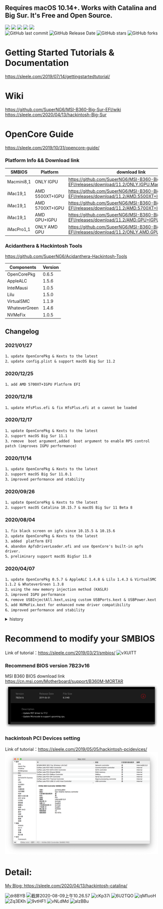 
## Requires macOS 10.14+. Works with Catalina and Big Sur. It's Free and Open Source.  
![](https://img.shields.io/github/v/release/superng6/MSI-B360-Big-Sur-EFI) ![](https://img.shields.io/github/downloads/superng6/MSI-B360-Big-Sur-EFI/latest/total) ![](https://img.shields.io/github/downloads/superng6/MSI-B360-Big-Sur-EFI/total) ![](https://img.shields.io/github/issues/superng6/MSI-B360-Big-Sur-EFI) ![](https://img.shields.io/github/issues-closed/superng6/MSI-B360-Big-Sur-EFI)  
![GitHub last commit](https://img.shields.io/github/last-commit/superng6/MSI-B360-Big-Sur-EFI) ![GitHub Release Date](https://img.shields.io/github/release-date/superng6/MSI-B360-Big-Sur-EFI) ![GitHub stars](https://img.shields.io/github/stars/superng6/MSI-B360-Big-Sur-EFI) ![GitHub forks](https://img.shields.io/github/forks/superng6/MSI-B360-Big-Sur-EFI)

# Getting Started Tutorials & Documentation  
https://sleele.com/2019/07/14/gettingstartedtutorial/

# Wiki  
https://github.com/SuperNG6/MSI-B360-Big-Sur-EFI/wiki  
https://sleele.com/2020/04/13/hackintosh-Big-Sur

# OpenCore Guide  
https://sleele.com/2019/10/31/opencore-guide/

### Platform Info && Download link

| SMBIOS        | Platform        | download link | 
| ------------- | --------------- |  ------------ | 
| Macmini8,1    | ONLY IGPU       | https://github.com/SuperNG6/MSI-B360-Big-Sur-EFI/releases/download/11.2/ONLY.IGPU.Macmini8.1.zip | 
| iMac19,1      | AMD 5500XT+IGPU | https://github.com/SuperNG6/MSI-B360-Big-Sur-EFI/releases/download/11.2/AMD.5500XT+IGPU.iMac19.1.zip | 
| iMac19,1      | AMD 5700XT+IGPU | https://github.com/SuperNG6/MSI-B360-Big-Sur-EFI/releases/download/11.2/AMD.5700XT+IGPU.iMac19.1.zip | 
| iMac19,1      | AMD GPU+IGPU    | https://github.com/SuperNG6/MSI-B360-Big-Sur-EFI/releases/download/11.2/AMD.GPU+IGPU.iMac19.1.zip | 
| iMacPro1,1    | ONLY AMD GPU    | https://github.com/SuperNG6/MSI-B360-Big-Sur-EFI/releases/download/11.2/ONLY.AMD.GPU.iMacPro1.1.zip | 

### Acidanthera & Hackintosh Tools  
https://github.com/SuperNG6/Acidanthera-Hackintosh-Tools  

| Components    | Version               |
| ------------- | --------------------- |
| OpenCorePkg   | 0.6.5    | 
| AppleALC      | 1.5.6       |
| IntelMausi    | 1.0.5     |
| Lilu          | 1.5.0           |
| VirtualSMC    | 1.1.9     |
| WhateverGreen | 1.4.6  |
| NVMeFix       | 1.0.5        |
    

## Changelog

### 2021/01/27

    1、update OpenCorePkg & Kexts to the latest
    2、update config.plist & support macOS Big Sur 11.2

### 2020/12/25  

    1、add AMD 5700XT+IGPU Platform EFI

### 2020/12/18  

    1、update HfsPlus.efi & fix HfsPlus.efi at o cannot be loaded

### 2020/12/17

    1、update OpenCorePkg & Kexts to the latest
    2、support macOS Big Sur 11.1
    3、remove  boot argument,added  boot argument to enable RPS control patch (improves IGPU performance)

### 2020/11/14

    1、update OpenCorePkg & Kexts to the latest
    2、support macOS Big Sur 11.0.1
    3、improved performance and stability

### 2020/09/26

    1、update OpenCorePkg & Kexts to the latest
    2、support macOS Catalina 10.15.7 & macOS Big Sur 11 Beta 8

### 2020/08/04

    1、fix black screen on igfx since 10.15.5 & 10.15.6
    2、update OpenCorePkg & Kexts to the latest
    3、added  platform EFI
    4、abandon ApfsDriverLoader.efi and use OpenCore's built-in apfs driver.
    5、preliminary support macOS BigSur 11.0

### 2020/04/07

    1、update OpenCorePkg 0.5.7 & AppleALC 1.4.8 & Lilu 1.4.3 & VirtualSMC 1.1.2 & WhateverGreen 1.3.8
    2、using the new memory injection method (KASLR)
    3、improved IGPU performance
    4、remove USBInjectAll.kext,using custom USBPorts.kext & USBPower.kext
    5、add NVMeFix.kext for enhanced nvme driver compatibility
    6、improved performance and stability

<details>
<summary>history</summary>


### 2020/03/05

    1、Set the default ExposeSensitiveData value to 3，fix non-native nvram motherboard can’t boot issue
    2、Fix Intel HDMI output

### 2020/03/03

    1、Adjust some parameters
    2、Improved performance and stability

### 2020/03/02

    1、Build based on the new config.plist file
    2、Update OpenCorePkg 0.5.6 & AppleALC 1.4.7 & Lilu 1.4.2 &  WhateverGreen 1.3.7
    3、Fixed locating DMG recovery in APTIO IV firmwares on FAT32

### 2020/02/15
    Merge OpenCore branch change
    1、update OpenCorePkg 0.5.5 & AppleALC 1.4.6 & VirtualSMC 1.1.1
    2、remove slide value,now support more motherboard (z390,b360 b365 ....)
    3、set the default recovery language to zh-Hant
    4、support native nvram for 300-series chipsets
    5、added TakeoffDelay value(200) for improved action hotkey support
    6、add NvramReset options at boot
    7、support macOS Catalina 10.15.3
    
## If you used to apply simulation nvaram，please operate in the following way.  
### Clover  

delete these files
/Volumes/EFI/nvram.plist
/etc/rc.clover.lib
/etc/rc.boot.d/10.save_and_rotate_boot_log.local
/etc/rc.boot.d/20.mount_ESP.local
/etc/rc.boot.d/70.disable_sleep_proxy_client.local.disabled
/etc/rc.boot.d/80.save_nvram_plist.local
/etc/rc.boot.d
/etc/rc.shutdown.d


### OpenCore  

sudo rm -rf 
sudo defaults delete com.apple.loginwindow LogoutHook



### 2020/01/15

    1、Support macOS Catalina 10.15.2
    2、Update kext & driver & clover
    3、Merge preview branch change

### 2019/07/23

    1、Support macOS Mojave 10.14.6    

### 2019/06/24

    1、Support latest BIOS version 1.60
    2、Update Clover 4934
    3、Replace OsxAptioFixDrv-64.efi with OsxAptioFix2Drv-free2000.efi & Enhanced compatibility
    4、Contain more updates

### 2019/05/14

    1、Update Clover 4928 && Update AppleALC 1.3.7
    2、Support macOS Mojave 10.14.5
    
### 2019/05/04

    1、Update Clover 4925
    2、Replace FakeSMC with VirtualSMC
    3、Add SMCProcessor.kext、SMCSuperIO.kext
    4、Remove HibernationFixup.kext
    5、Improve performance and stability

### 2019/04/13

    1、Update Clover 4919 && Support HDMI、DVI
    
### 2019/03/31

    1.Update Clover 4915 fix applertc patch for 10.14.4+. thanks to RodionS
      Cleanup iGPU values and fix force reboot when wakes up with an HDMI connected in 10.14+
    2.Remove ‘Fix RTC _STA bug’ patch

### 2019/03/28

    1、Exclude new framebuffer patchers because of its instability
    2、Do not support HDMI、DVI for the moment

### 2019/03/25
    
    1、Update Clover 4895 Support macOS Mojave 10.14.4
    2、Compatible with the latest BIOS version && Support DP、HDMI、DVI
    3、Update USB Patches
    4、Replace VBoxHfs-64.efi with HFSPlus.efi
    5、Update AppleALC && Lilu && WhateverGreen
    


### 2019/01/25

    1、Fix Audio (Layout ID 15) and use Hackintool driver UHD630
    2、Update Clover version 4862 support macOS 10.14.4 beta1
    3、It is highly recommended to upgrade to the latest version to solve USB problems

</details>

    
# Recommend to modify your SMBIOS
Link of tutorial：https://sleele.com/2019/03/21/smbios/
![vXUITT](https://cdn.jsdelivr.net/gh/SuperNG6/pic@master/uPic/vXUITT.png)

### Recommend BIOS version 7B23v16
MSI B360 BIOS download link https://cn.msi.com/Motherboard/support/B360M-MORTAR
![示例图片加载失败](https://raw.githubusercontent.com/SuperNG6/pic/master/Hackintosh%20images/BIOS.png)

### hackintosh PCI Devices setting
Link of tutorial：https://sleele.com/2019/05/05/hackintosh-pcidevices/
![示例图片加载失败](https://raw.githubusercontent.com/SuperNG6/pic/master/Hackintosh%20images/image-14.png)

# Detail:
 [My Blog: https://sleele.com/2020/04/13/hackintosh-catalina/ ](https://sleele.com/2020/04/13/hackintosh-catalina/ "Blog")

![dr8BYB](https://cdn.jsdelivr.net/gh/SuperNG6/pic@master/uPic/dr8BYB.png)
![截屏2020-08-09上午10.26.57](https://cdn.jsdelivr.net/gh/SuperNG6/pic@master/uPic/截屏2020-08-09%20上午10.26.57.jpg)
![cKp37i](https://cdn.jsdelivr.net/gh/SuperNG6/pic@master/uPic/cKp37i.png)
![6U2TQO](https://cdn.jsdelivr.net/gh/SuperNG6/pic@master/uPic/6U2TQO.png)
![qM1uoH](https://cdn.jsdelivr.net/gh/SuperNG6/pic@master/uPic/qM1uoH.png)
![Zq3EKh](https://cdn.jsdelivr.net/gh/SuperNG6/pic@master/uPic/hANtdH.png)
![9vtHF1](https://cdn.jsdelivr.net/gh/SuperNG6/pic@master/uPic/9vtHF1.png)
![vNLdMd](https://cdn.jsdelivr.net/gh/SuperNG6/pic@master/uPic/vNLdMd.png)
![aIzBBu](https://cdn.jsdelivr.net/gh/SuperNG6/pic@master/uPic/aIzBBu.png)

